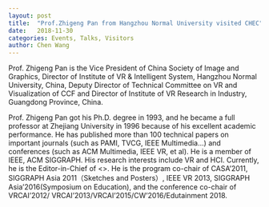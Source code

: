 ```yaml
---
layout: post
title:  "Prof.Zhigeng Pan from Hangzhou Normal University visited CHEC"
date:   2018-11-30
categories: Events, Talks, Visitors
author: Chen Wang
---
```


Prof. Zhigeng Pan is the Vice President of China Society of Image and Graphics, Director of Institute of VR & Intelligent System, Hangzhou Normal University, China, Deputy Director of Technical Committee on VR and Visualization of CCF and Director of Institute of VR Research in Industry, Guangdong Province, China.  
 
Prof. Zhigeng Pan got his Ph.D. degree in 1993, and he became a full professor at Zhejiang University in 1996 because of his excellent academic performance. He has published more than 100 technical papers on important journals (such as PAMI, TVCG, IEEE Multimedia...) and conferences (such as ACM Multimedia, IEEE VR, et al). He is a member of IEEE, ACM SIGGRAPH. His research interests include VR and HCI. Currently, he is the Editor-in-Chief of <<Transactions on Edutainment>>. He is the program co-chair of CASA’2011, SIGGRAPH Asia 2011（Sketches and Posters）, IEEE VR 2013, SIGGRAPH Asia’2016(Symposium on Education), and the conference co-chair of VRCAI’2012/ VRCAI’2013/VRCAI’2015/CW’2016/Edutainment 2018.
